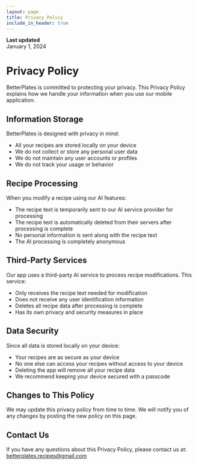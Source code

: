 ```yaml
---
layout: page
title: Privacy Policy
include_in_header: true
---
```


**Last updated**  
January 1, 2024

# Privacy Policy

BetterPlates is committed to protecting your privacy. This Privacy Policy explains how we handle your information when you use our mobile application.

## Information Storage

BetterPlates is designed with privacy in mind:
- All your recipes are stored locally on your device
- We do not collect or store any personal user data
- We do not maintain any user accounts or profiles
- We do not track your usage or behavior

## Recipe Processing

When you modify a recipe using our AI features:
- The recipe text is temporarily sent to our AI service provider for processing
- The recipe text is automatically deleted from their servers after processing is complete
- No personal information is sent along with the recipe text
- The AI processing is completely anonymous

## Third-Party Services

Our app uses a third-party AI service to process recipe modifications. This service:
- Only receives the recipe text needed for modification
- Does not receive any user identification information
- Deletes all recipe data after processing is complete
- Has its own privacy and security measures in place

## Data Security

Since all data is stored locally on your device:
- Your recipes are as secure as your device
- No one else can access your recipes without access to your device
- Deleting the app will remove all your recipe data
- We recommend keeping your device secured with a passcode

## Changes to This Policy

We may update this privacy policy from time to time. We will notify you of any changes by posting the new policy on this page.

## Contact Us

If you have any questions about this Privacy Policy, please contact us at:
betterplates.recipes@gmail.com